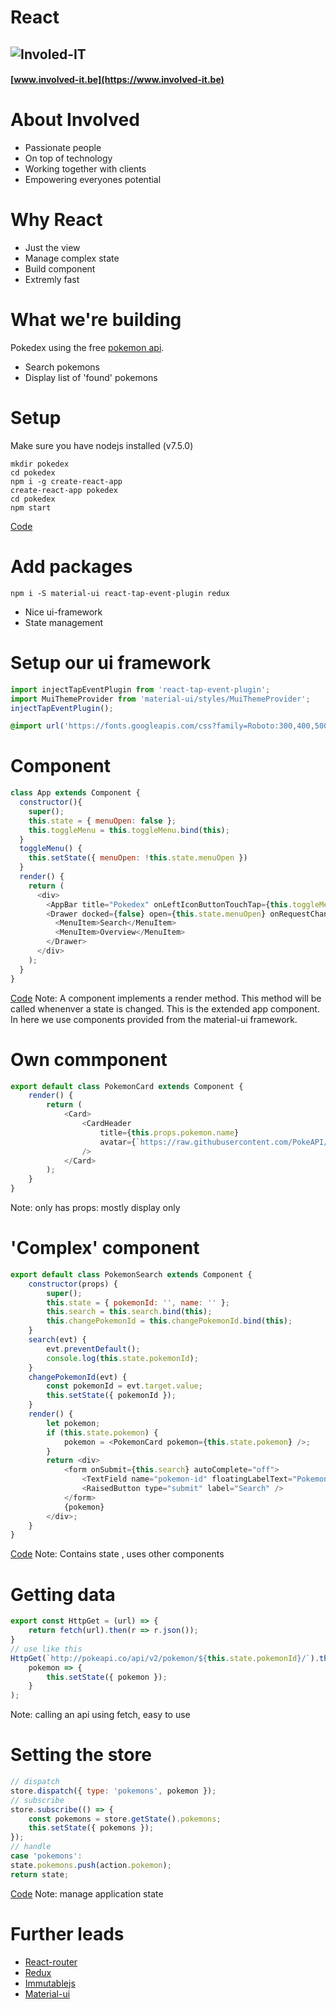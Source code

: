 # React
## ![Involed-IT](https://www.involved-it.be/user/themes/involved/images/involved-logo.svg)  <!-- .element width="250px" style="border:none; background:none;" -->
#### [www.involved-it.be](https://www.involved-it.be) <!-- .element target="blank" -->


# About Involved

- Passionate people
- On top of technology
- Working together with clients
- Empowering everyones potential



# Why React
- Just the view
- Manage complex state
- Build component
- Extremly fast



# What we're building
Pokedex using the free [pokemon api](https://pokeapi.co/).
- Search pokemons
- Display list of 'found' pokemons



# Setup
Make sure you have nodejs installed (v7.5.0)
```shell
mkdir pokedex
cd pokedex
npm i -g create-react-app
create-react-app pokedex
cd pokedex
npm start
```
[Code](https://github.com/RobinVercammen/presentation-react/commit/78d01755411ea3722ef90292611c4260819ede32) <!-- .element target="_blank" style="position: fixed; left: 15px; bottom:15px;" -->


# Add packages
```shell
npm i -S material-ui react-tap-event-plugin redux
```
- Nice ui-framework
- State management



# Setup our ui framework
```javascript
import injectTapEventPlugin from 'react-tap-event-plugin';
import MuiThemeProvider from 'material-ui/styles/MuiThemeProvider';
injectTapEventPlugin();
```

```css
@import url('https://fonts.googleapis.com/css?family=Roboto:300,400,500');
```



# Component
```javascript
class App extends Component {
  constructor(){
    super();
    this.state = { menuOpen: false };
    this.toggleMenu = this.toggleMenu.bind(this);
  }
  toggleMenu() {
    this.setState({ menuOpen: !this.state.menuOpen })
  }
  render() {
    return (
      <div>
        <AppBar title="Pokedex" onLeftIconButtonTouchTap={this.toggleMenu} />
        <Drawer docked={false} open={this.state.menuOpen} onRequestChange={(menuOpen) => this.setState({ menuOpen })} >
          <MenuItem>Search</MenuItem>
          <MenuItem>Overview</MenuItem>
        </Drawer>
      </div>
    );
  }
}
```
[Code](https://github.com/RobinVercammen/presentation-react/commit/b3b61ca8b7ec1645b29f6ec0b9b860369d64022f) <!-- .element target="_blank" style="position: fixed; left: 15px; bottom:15px;" -->
Note: A component implements a render method. This method will be called whenenver a state is changed. This is the extended app component.
In here we use components provided from the material-ui framework.



# Own commponent
```javascript
export default class PokemonCard extends Component {
    render() {
        return (
            <Card>
                <CardHeader
                    title={this.props.pokemon.name}
                    avatar={`https://raw.githubusercontent.com/PokeAPI/pokeapi/master/data/v2/sprites/pokemon/${this.props.pokemon.id}.png`}
                />
            </Card>
        );
    }
}
```
Note: only has props: mostly display only


# 'Complex' component
```javascript
export default class PokemonSearch extends Component {
    constructor(props) {
        super();
        this.state = { pokemonId: '', name: '' };
        this.search = this.search.bind(this);
        this.changePokemonId = this.changePokemonId.bind(this);
    }
    search(evt) {
        evt.preventDefault();
        console.log(this.state.pokemonId);
    }
    changePokemonId(evt) {
        const pokemonId = evt.target.value;
        this.setState({ pokemonId });
    }
    render() {
        let pokemon;
        if (this.state.pokemon) {
            pokemon = <PokemonCard pokemon={this.state.pokemon} />;
        }
        return <div>
            <form onSubmit={this.search} autoComplete="off">
                <TextField name="pokemon-id" floatingLabelText="Pokemon #" onChange={this.changePokemonId} />
                <RaisedButton type="submit" label="Search" />
            </form>
            {pokemon}
        </div>;
    }
}
```
[Code](https://github.com/RobinVercammen/presentation-react/commit/e8f5260fe510184fee3ee7967f2fa88c8af495ca) <!-- .element target="_blank" style="position: fixed; left: 15px; bottom:15px;" -->
Note: Contains state , uses other components



# Getting data
```javascript
export const HttpGet = (url) => {
    return fetch(url).then(r => r.json());
}
// use like this
HttpGet(`http://pokeapi.co/api/v2/pokemon/${this.state.pokemonId}/`).then(
    pokemon => {
        this.setState({ pokemon });
    }
);
```
Note: calling an api using fetch, easy to use



# Setting the store
```javascript
// dispatch
store.dispatch({ type: 'pokemons', pokemon });
// subscribe
store.subscribe(() => {
    const pokemons = store.getState().pokemons;
    this.setState({ pokemons });
});
// handle
case 'pokemons':
state.pokemons.push(action.pokemon);
return state;
```
[Code](https://github.com/RobinVercammen/presentation-react/commit/8764777bf8e0bd56304517d034201129e3333ffb) <!-- .element target="_blank" style="position: fixed; left: 15px; bottom:15px;" -->
Note: manage application state



# Further leads
- [React-router](https://github.com/ReactTraining/react-router)
- [Redux](https://egghead.io/courses/getting-started-with-redux)
- [Immutablejs](https://facebook.github.io/immutable-js/docs/#/)
- [Material-ui](http://www.material-ui.com/#/)
